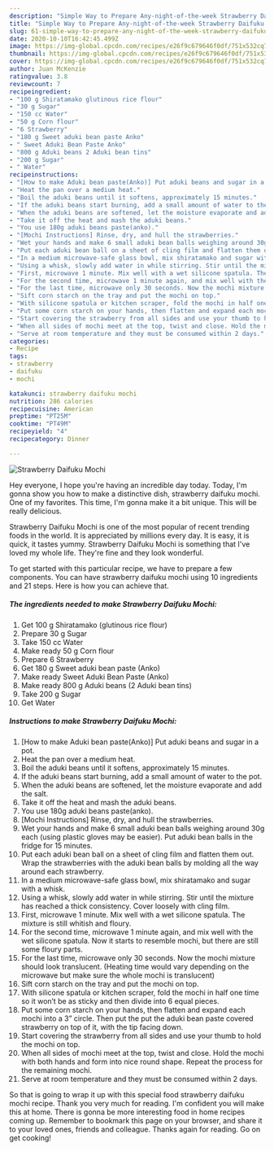 ```yaml
---
description: "Simple Way to Prepare Any-night-of-the-week Strawberry Daifuku Mochi"
title: "Simple Way to Prepare Any-night-of-the-week Strawberry Daifuku Mochi"
slug: 61-simple-way-to-prepare-any-night-of-the-week-strawberry-daifuku-mochi
date: 2020-10-10T16:42:45.499Z
image: https://img-global.cpcdn.com/recipes/e26f9c679646f0df/751x532cq70/strawberry-daifuku-mochi-recipe-main-photo.jpg
thumbnail: https://img-global.cpcdn.com/recipes/e26f9c679646f0df/751x532cq70/strawberry-daifuku-mochi-recipe-main-photo.jpg
cover: https://img-global.cpcdn.com/recipes/e26f9c679646f0df/751x532cq70/strawberry-daifuku-mochi-recipe-main-photo.jpg
author: Juan McKenzie
ratingvalue: 3.8
reviewcount: 7
recipeingredient:
- "100 g Shiratamako glutinous rice flour"
- "30 g Sugar"
- "150 cc Water"
- "50 g Corn flour"
- "6 Strawberry"
- "180 g Sweet aduki bean paste Anko"
- " Sweet Aduki Bean Paste Anko"
- "800 g Aduki beans 2 Aduki bean tins"
- "200 g Sugar"
- " Water"
recipeinstructions:
- "[How to make Aduki bean paste(Anko)] Put aduki beans and sugar in a pot."
- "Heat the pan over a medium heat."
- "Boil the aduki beans until it softens, approximately 15 minutes."
- "If the aduki beans start burning, add a small amount of water to the pot."
- "When the aduki beans are softened, let the moisture evaporate and add the salt."
- "Take it off the heat and mash the aduki beans."
- "You use 180g aduki beans paste(anko)."
- "[Mochi Instructions] Rinse, dry, and hull the strawberries."
- "Wet your hands and make 6 small aduki bean balls weighing around 30g each (using plastic gloves may be easier). Put aduki bean balls in the fridge for 15 minutes."
- "Put each aduki bean ball on a sheet of cling film and flatten them out. Wrap the strawberries with the aduki bean balls by molding all the way around each strawberry."
- "In a medium microwave-safe glass bowl, mix shiratamako and sugar with a whisk."
- "Using a whisk, slowly add water in while stirring. Stir until the mixture has reached a thick consistency. Cover loosely with cling film."
- "First, microwave 1 minute. Mix well with a wet silicone spatula. The mixture is still whitish and floury."
- "For the second time, microwave 1 minute again, and mix well with the wet silicone spatula. Now it starts to resemble mochi, but there are still some floury parts."
- "For the last time, microwave only 30 seconds. Now the mochi mixture should look translucent. (Heating time would vary depending on the microwave but make sure the whole mochi is translucent)"
- "Sift corn starch on the tray and put the mochi on top."
- "With silicone spatula or kitchen scraper, fold the mochi in half one time so it won’t be as sticky and then divide into 6 equal pieces."
- "Put some corn starch on your hands, then flatten and expand each mochi into a 3” circle. Then put the put the aduki bean paste covered strawberry on top of it, with the tip facing down."
- "Start covering the strawberry from all sides and use your thumb to hold the mochi on top."
- "When all sides of mochi meet at the top, twist and close. Hold the mochi with both hands and form into nice round shape. Repeat the process for the remaining mochi."
- "Serve at room temperature and they must be consumed within 2 days."
categories:
- Recipe
tags:
- strawberry
- daifuku
- mochi

katakunci: strawberry daifuku mochi 
nutrition: 286 calories
recipecuisine: American
preptime: "PT25M"
cooktime: "PT49M"
recipeyield: "4"
recipecategory: Dinner

---
```



![Strawberry Daifuku Mochi](https://img-global.cpcdn.com/recipes/e26f9c679646f0df/751x532cq70/strawberry-daifuku-mochi-recipe-main-photo.jpg)

Hey everyone, I hope you're having an incredible day today. Today, I'm gonna show you how to make a distinctive dish, strawberry daifuku mochi. One of my favorites. This time, I'm gonna make it a bit unique. This will be really delicious.

Strawberry Daifuku Mochi is one of the most popular of recent trending foods in the world. It is appreciated by millions every day. It is easy, it is quick, it tastes yummy. Strawberry Daifuku Mochi is something that I've loved my whole life. They're fine and they look wonderful.




To get started with this particular recipe, we have to prepare a few components. You can have strawberry daifuku mochi using 10 ingredients and 21 steps. Here is how you can achieve that.

<!--inarticleads1-->

##### The ingredients needed to make Strawberry Daifuku Mochi:

1. Get 100 g Shiratamako (glutinous rice flour)
1. Prepare 30 g Sugar
1. Take 150 cc Water
1. Make ready 50 g Corn flour
1. Prepare 6 Strawberry
1. Get 180 g Sweet aduki bean paste (Anko)
1. Make ready  Sweet Aduki Bean Paste (Anko)
1. Make ready 800 g Aduki beans (2 Aduki bean tins)
1. Take 200 g Sugar
1. Get  Water




<!--inarticleads2-->

##### Instructions to make Strawberry Daifuku Mochi:

1. [How to make Aduki bean paste(Anko)] Put aduki beans and sugar in a pot.
1. Heat the pan over a medium heat.
1. Boil the aduki beans until it softens, approximately 15 minutes.
1. If the aduki beans start burning, add a small amount of water to the pot.
1. When the aduki beans are softened, let the moisture evaporate and add the salt.
1. Take it off the heat and mash the aduki beans.
1. You use 180g aduki beans paste(anko).
1. [Mochi Instructions] Rinse, dry, and hull the strawberries.
1. Wet your hands and make 6 small aduki bean balls weighing around 30g each (using plastic gloves may be easier). Put aduki bean balls in the fridge for 15 minutes.
1. Put each aduki bean ball on a sheet of cling film and flatten them out. Wrap the strawberries with the aduki bean balls by molding all the way around each strawberry.
1. In a medium microwave-safe glass bowl, mix shiratamako and sugar with a whisk.
1. Using a whisk, slowly add water in while stirring. Stir until the mixture has reached a thick consistency. Cover loosely with cling film.
1. First, microwave 1 minute. Mix well with a wet silicone spatula. The mixture is still whitish and floury.
1. For the second time, microwave 1 minute again, and mix well with the wet silicone spatula. Now it starts to resemble mochi, but there are still some floury parts.
1. For the last time, microwave only 30 seconds. Now the mochi mixture should look translucent. (Heating time would vary depending on the microwave but make sure the whole mochi is translucent)
1. Sift corn starch on the tray and put the mochi on top.
1. With silicone spatula or kitchen scraper, fold the mochi in half one time so it won’t be as sticky and then divide into 6 equal pieces.
1. Put some corn starch on your hands, then flatten and expand each mochi into a 3” circle. Then put the put the aduki bean paste covered strawberry on top of it, with the tip facing down.
1. Start covering the strawberry from all sides and use your thumb to hold the mochi on top.
1. When all sides of mochi meet at the top, twist and close. Hold the mochi with both hands and form into nice round shape. Repeat the process for the remaining mochi.
1. Serve at room temperature and they must be consumed within 2 days.




So that is going to wrap it up with this special food strawberry daifuku mochi recipe. Thank you very much for reading. I'm confident you will make this at home. There is gonna be more interesting food in home recipes coming up. Remember to bookmark this page on your browser, and share it to your loved ones, friends and colleague. Thanks again for reading. Go on get cooking!
